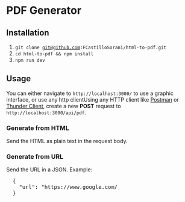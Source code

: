 # PDF Generator

## Installation

1. <code>git clone git@github.com:FCastilloSorani/html-to-pdf.git</code>
2. <code>cd html-to-pdf && npm install</code>
3. <code>npm run dev</code>

## Usage

You can either navigate to <code>http://localhost:3000/</code> to use a graphic interface, or use any http clientUsing any HTTP client like [Postman](https://www.postman.com/) or [Thunder Client](https://www.thunderclient.com/), create a new **POST** request to <code>http://localhost:3000/api/pdf</code>.

### Generate from HTML

Send the HTML as plain text in the request body.

### Generate from URL

Send the URL in a JSON. Example:

<pre>
  {
    "url": "https://www.google.com/
  }
</pre>
